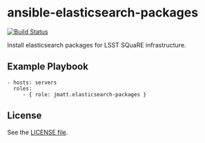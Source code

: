 ansible-elasticsearch-packages
==============================

[![Build Status](https://travis-ci.org/jmatt/ansible-elasticsearch-packages.svg?branch=master)](https://travis-ci.org/jmatt/ansible-elasticsearch-packages)

Install elasticsearch packages for LSST SQuaRE infrastructure.

Example Playbook
----------------

    - hosts: servers
      roles:
         - { role: jmatt.elasticsearch-packages }

License
-------

See the [LICENSE file](/LICENSE).
